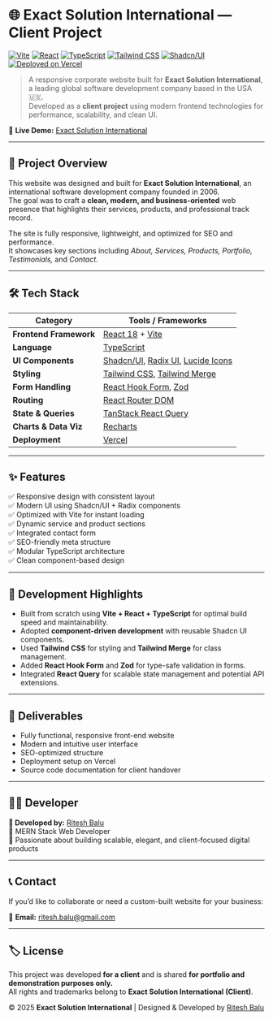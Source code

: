 # 🌐 Exact Solution International — Client Project

[![Vite](https://img.shields.io/badge/Built%20with-Vite-646CFF?logo=vite)](https://vitejs.dev/)
[![React](https://img.shields.io/badge/React-18-61DAFB?logo=react)](https://react.dev/)
[![TypeScript](https://img.shields.io/badge/TypeScript-5.8-3178C6?logo=typescript)](https://www.typescriptlang.org/)
[![Tailwind CSS](https://img.shields.io/badge/TailwindCSS-3.4-38B2AC?logo=tailwindcss)](https://tailwindcss.com/)
[![Shadcn/UI](https://img.shields.io/badge/UI-Shadcn%2FUI-8A2BE2)](https://ui.shadcn.com/)
[![Deployed on Vercel](https://img.shields.io/badge/Deployed%20on-Vercel-black?logo=vercel)](https://vercel.com/)

> A responsive corporate website built for **Exact Solution International**, a leading global software development company based in the USA 🇺🇸.  
> Developed as a **client project** using modern frontend technologies for performance, scalability, and clean UI.

🔗 **Live Demo:** [Exact Solution International](https://exactsolutionintl-8kd1.vercel.app/)

---

## 🧭 Project Overview

This website was designed and built for **Exact Solution International**, an international software development company founded in 2006.  
The goal was to craft a **clean, modern, and business-oriented** web presence that highlights their services, products, and professional track record.

The site is fully responsive, lightweight, and optimized for SEO and performance.  
It showcases key sections including *About, Services, Products, Portfolio, Testimonials,* and *Contact*.

---

## 🛠️ Tech Stack

| Category | Tools / Frameworks |
|-----------|--------------------|
| **Frontend Framework** | [React 18](https://react.dev/) + [Vite](https://vitejs.dev/) |
| **Language** | [TypeScript](https://www.typescriptlang.org/) |
| **UI Components** | [Shadcn/UI](https://ui.shadcn.com/), [Radix UI](https://www.radix-ui.com/), [Lucide Icons](https://lucide.dev/) |
| **Styling** | [Tailwind CSS](https://tailwindcss.com/), [Tailwind Merge](https://github.com/dcastil/tailwind-merge) |
| **Form Handling** | [React Hook Form](https://react-hook-form.com/), [Zod](https://zod.dev/) |
| **Routing** | [React Router DOM](https://reactrouter.com/en/main) |
| **State & Queries** | [TanStack React Query](https://tanstack.com/query) |
| **Charts & Data Viz** | [Recharts](https://recharts.org/en-US/) |
| **Deployment** | [Vercel](https://vercel.com/) |

---

## ✨ Features

✅ Responsive design with consistent layout  
✅ Modern UI using Shadcn/UI + Radix components  
✅ Optimized with Vite for instant loading  
✅ Dynamic service and product sections  
✅ Integrated contact form  
✅ SEO-friendly meta structure  
✅ Modular TypeScript architecture  
✅ Clean component-based design  

---

## 🧠 Development Highlights

- Built from scratch using **Vite + React + TypeScript** for optimal build speed and maintainability.  
- Adopted **component-driven development** with reusable Shadcn UI components.  
- Used **Tailwind CSS** for styling and **Tailwind Merge** for class management.  
- Added **React Hook Form** and **Zod** for type-safe validation in forms.  
- Integrated **React Query** for scalable state management and potential API extensions.  

---

## 🧾 Deliverables

- Fully functional, responsive front-end website  
- Modern and intuitive user interface  
- SEO-optimized structure  
- Deployment setup on Vercel  
- Source code documentation for client handover  

---

## 🧑‍💻 Developer

**👤 Developed by:** [Ritesh Balu](https://github.com/Rites23)  
💼 MERN Stack Web Developer  
🚀 Passionate about building scalable, elegant, and client-focused digital products
 
---

## 📞 Contact

If you’d like to collaborate or need a custom-built website for your business:

📧 **Email:** ritesh.balu@gmail.com   

---

## 🏷️ License

This project was developed **for a client** and is shared **for portfolio and demonstration purposes only.**  
All rights and trademarks belong to **Exact Solution International (Client)**.

© 2025 **Exact Solution International** | Designed & Developed by [Ritesh Balu](https://github.com/Rites23)
